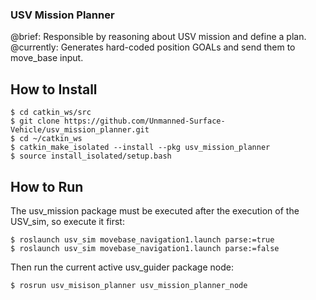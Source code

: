 ### USV Mission Planner
@brief: Responsible by reasoning about USV mission and define a plan.  
@currently: Generates hard-coded position GOALs and send them to move_base input.  

## How to Install

    $ cd catkin_ws/src
    $ git clone https://github.com/Unmanned-Surface-Vehicle/usv_mission_planner.git
    $ cd ~/catkin_ws
    $ catkin_make_isolated --install --pkg usv_mission_planner
    $ source install_isolated/setup.bash

## How to Run

The usv_mission package must be executed after the execution of the USV_sim, so execute it first:

    $ roslaunch usv_sim movebase_navigation1.launch parse:=true
    $ roslaunch usv_sim movebase_navigation1.launch parse:=false

Then run the current active usv_guider package node:  

    $ rosrun usv_misison_planner usv_mission_planner_node
